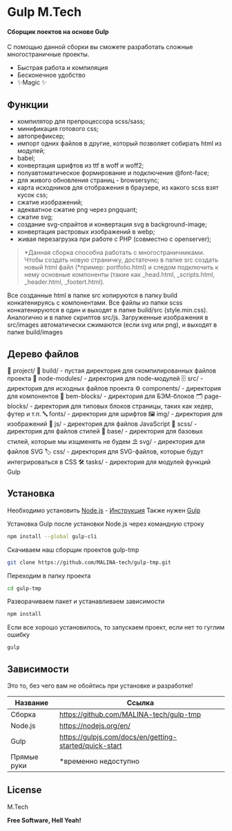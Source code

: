 # Gulp M.Tech
#### Сборщик поектов на основе Gulp

С помощью данной сборки вы сможете разработать сложные многостраничные проекты.

- Быстрая работа и компиляция
- Бесконечное удобство
- ✨Magic ✨

## Функции

- компилятор для препроцессора scss/sass;
- минификация готового css;
- автопрефиксер;
- импорт одних файлов в другие, который позволяет собирать html из модулей;
- babel;
- конвертация шрифтов из ttf в woff и woff2;
- полуавтоматическое формирование и подключение @font-face;
- для живого обновления страниц - browsersync;
- карта исходников для отображения в браузере, из какого scss взят кусок css;
- сжатие изображений;
- адекватное сжатие png через pngquant;
- сжатие svg;
- создание svg-спрайтов и конвертация svg в background-image;
- конвертация растровых изображений в webp;
- живая перезагрузка при работе с PHP (совместно с openserver);

> *Данная сборка способна работать с многостраничниками. Чтобы создать новую страничку, достаточно в папке src создать новый html файл (*пример: portfolio.html) и следом подключить к нему основные компоненты (такие как _head.html, _scripts.html, _header.html, _footert.html).

Все созданные html в папке src копируются в папку build конкатенируясь с компонентами.
Все файлы из папки scss конкатенируются в один и выходят в папке build/src (style.min.css).
Аналогично и в папке скриптов src/js.
Загруженные изображения в src/images автоматически сжимаются (если svg или png), и выходят в папке build/images

## Дерево файлов

💼 project/
📡 build/ - пустая директория для скомпилированных файлов проекта
🧶 node-modules/ - директория для node-модулей
🗄 src/ - директория для исходных файлов проекта
⚙  components/ - директория для компонентов
🧩 bem-blocks/ - директория для БЭМ-блоков
🗂 page-blocks/ - директория для типовых блоков страницы, таких как хедер, футер и т.п.
🔤 fonts/ - директория для шрифтов
🖼 img/ - директория для изображений
📑 js/ - директория для файлов JavaScript
📜 scss/ - директория для файлов стилей
🧬 base/ - директория для базовых стилей, которые мы изщменять не будем
⛱ svg/ - директория для файлов SVG
🏷 css/ - директория для SVG-файлов, которые будут интегрироваться в CSS
🛠 tasks/ - директория для модулей функций Gulp

## Установка

Необходимо установить [Node.js](https://nodejs.org/) - [Инструкция](https://nodejs.org/ru/download/package-manager/#debian-and-ubuntu-based-linux-distributions-enterprise-linux-fedora-and-snap-packages)
Также нужен [Gulp](https://gulpjs.com/docs/en/getting-started/quick-start)


Установка Gulp после установки Node.js через командную строку

```sh
npm install --global gulp-cli
```

Скачиваем наш сборщик проектов gulp-tmp
```sh
git clone https://github.com/MALINA-tech/gulp-tmp.git
```

Переходим в папку проекта
```sh
cd gulp-tmp
```

Разворачиваем пакет и устанавливаем зависимости
```sh
npm install
```

Если все хорошо установилось, то запускаем проект, если нет то гуглим ошибку
```sh
gulp
```

## Зависимости

Это то, без чего вам не обойтись при установке и разработке!

| Название | Ссылка |
| ------ | ------ |
| Сборка | https://github.com/MALINA-tech/gulp-tmp |
| Node.js | https://nodejs.org/en/ |
| Gulp | https://gulpjs.com/docs/en/getting-started/quick-start |
| Прямые руки | *временно недоступно |

## License

M.Tech

**Free Software, Hell Yeah!**

